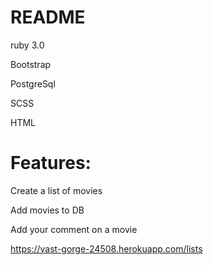 # README

ruby 3.0

Bootstrap 

PostgreSql

SCSS

HTML

# Features:

Create a list of movies

Add movies to DB

Add your comment on a movie

https://vast-gorge-24508.herokuapp.com/lists

